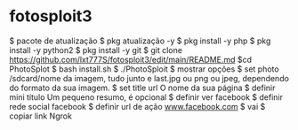 # fotosploit3
$ pacote de atualização
$ pkg atualização -y
$ pkg install -y php
$ pkg install -y python2
$ pkg install -y git
$ git clone https://github.com/lxt777S/fotosploit3/edit/main/README.md
$cd PhotoSplot
$ bash install.sh
$ ./PhotoSploit
$ mostrar opções
$ set photo /sdcard/nome da imagem, tudo junto e last.jpg ou png ou jpeg, dependendo do formato da sua imagem.
$ set title url O nome da sua página
$ definir mini título Um pequeno resumo, é opcional
$ definir ver facebook
$ definir rede social facebook
$ definir url de ação www.facebook.com
$ vai
$ copiar link Ngrok

